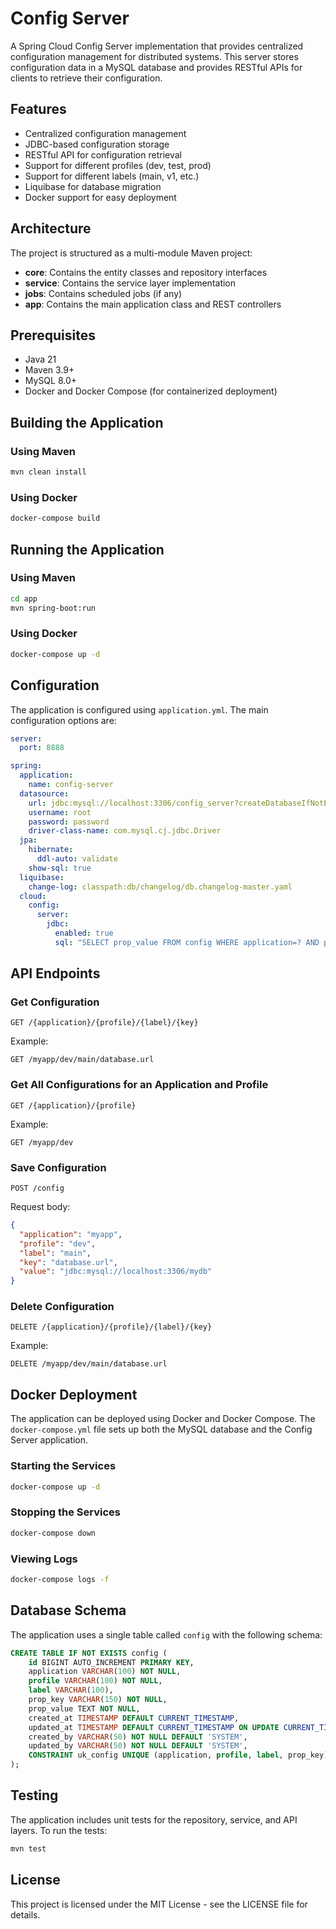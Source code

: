 # Config Server

A Spring Cloud Config Server implementation that provides centralized configuration management for distributed systems. This server stores configuration data in a MySQL database and provides RESTful APIs for clients to retrieve their configuration.

## Features

- Centralized configuration management
- JDBC-based configuration storage
- RESTful API for configuration retrieval
- Support for different profiles (dev, test, prod)
- Support for different labels (main, v1, etc.)
- Liquibase for database migration
- Docker support for easy deployment

## Architecture

The project is structured as a multi-module Maven project:

- **core**: Contains the entity classes and repository interfaces
- **service**: Contains the service layer implementation
- **jobs**: Contains scheduled jobs (if any)
- **app**: Contains the main application class and REST controllers

## Prerequisites

- Java 21
- Maven 3.9+
- MySQL 8.0+
- Docker and Docker Compose (for containerized deployment)

## Building the Application

### Using Maven

```bash
mvn clean install
```

### Using Docker

```bash
docker-compose build
```

## Running the Application

### Using Maven

```bash
cd app
mvn spring-boot:run
```

### Using Docker

```bash
docker-compose up -d
```

## Configuration

The application is configured using `application.yml`. The main configuration options are:

```yaml
server:
  port: 8888

spring:
  application:
    name: config-server
  datasource:
    url: jdbc:mysql://localhost:3306/config_server?createDatabaseIfNotExist=true
    username: root
    password: password
    driver-class-name: com.mysql.cj.jdbc.Driver
  jpa:
    hibernate:
      ddl-auto: validate
    show-sql: true
  liquibase:
    change-log: classpath:db/changelog/db.changelog-master.yaml
  cloud:
    config:
      server:
        jdbc:
          enabled: true
          sql: "SELECT prop_value FROM config WHERE application=? AND profile=? AND label=? AND prop_key=?"
```

## API Endpoints

### Get Configuration

```
GET /{application}/{profile}/{label}/{key}
```

Example:
```
GET /myapp/dev/main/database.url
```

### Get All Configurations for an Application and Profile

```
GET /{application}/{profile}
```

Example:
```
GET /myapp/dev
```

### Save Configuration

```
POST /config
```

Request body:
```json
{
  "application": "myapp",
  "profile": "dev",
  "label": "main",
  "key": "database.url",
  "value": "jdbc:mysql://localhost:3306/mydb"
}
```

### Delete Configuration

```
DELETE /{application}/{profile}/{label}/{key}
```

Example:
```
DELETE /myapp/dev/main/database.url
```

## Docker Deployment

The application can be deployed using Docker and Docker Compose. The `docker-compose.yml` file sets up both the MySQL database and the Config Server application.

### Starting the Services

```bash
docker-compose up -d
```

### Stopping the Services

```bash
docker-compose down
```

### Viewing Logs

```bash
docker-compose logs -f
```

## Database Schema

The application uses a single table called `config` with the following schema:

```sql
CREATE TABLE IF NOT EXISTS config (
    id BIGINT AUTO_INCREMENT PRIMARY KEY,
    application VARCHAR(100) NOT NULL,
    profile VARCHAR(100) NOT NULL,
    label VARCHAR(100),
    prop_key VARCHAR(150) NOT NULL,
    prop_value TEXT NOT NULL,
    created_at TIMESTAMP DEFAULT CURRENT_TIMESTAMP,
    updated_at TIMESTAMP DEFAULT CURRENT_TIMESTAMP ON UPDATE CURRENT_TIMESTAMP,
    created_by VARCHAR(50) NOT NULL DEFAULT 'SYSTEM',
    updated_by VARCHAR(50) NOT NULL DEFAULT 'SYSTEM',
    CONSTRAINT uk_config UNIQUE (application, profile, label, prop_key)
);
```

## Testing

The application includes unit tests for the repository, service, and API layers. To run the tests:

```bash
mvn test
```

## License

This project is licensed under the MIT License - see the LICENSE file for details. 